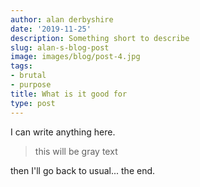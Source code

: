 ```yaml
---
author: alan derbyshire
date: '2019-11-25'
description: Something short to describe
slug: alan-s-blog-post
image: images/blog/post-4.jpg
tags:
- brutal
- purpose
title: What is it good for
type: post
---
```


I can write anything here.

> this will be gray text

then I'll go back to usual... the end.